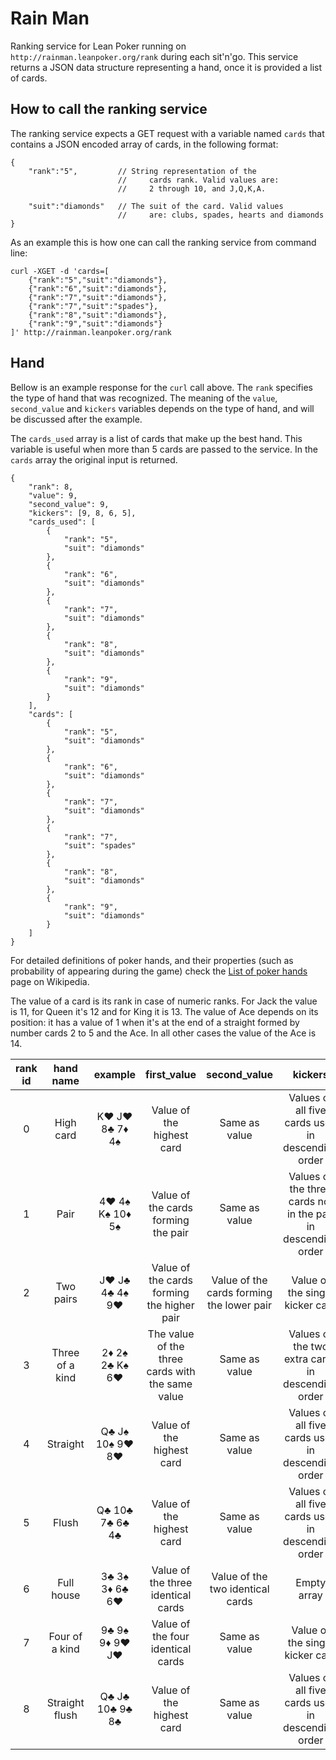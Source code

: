 # Rain Man

Ranking service for Lean Poker running on `http://rainman.leanpoker.org/rank` during each sit'n'go. This service returns a JSON data structure representing a hand, once it is provided a list of cards.

## How to call the ranking service

The ranking service expects a GET request with a variable named `cards` that contains a JSON encoded array of cards, in the following format: 

```
{
    "rank":"5",         // String representation of the 
                        //     cards rank. Valid values are: 
                        //     2 through 10, and J,Q,K,A. 

    "suit":"diamonds"   // The suit of the card. Valid values
                        //     are: clubs, spades, hearts and diamonds
}
```

As an example this is how one can call the ranking service from command line:

```
curl -XGET -d 'cards=[
    {"rank":"5","suit":"diamonds"},
    {"rank":"6","suit":"diamonds"},
    {"rank":"7","suit":"diamonds"},
    {"rank":"7","suit":"spades"},
    {"rank":"8","suit":"diamonds"},
    {"rank":"9","suit":"diamonds"}
]' http://rainman.leanpoker.org/rank
```
## Hand 

Bellow is an example response for the `curl` call above. The `rank` specifies the type of hand
that was recognized. The meaning of the `value`, `second_value` and `kickers` variables depends
on the type of hand, and will be discussed after the example. 

The `cards_used` array is a list of cards that make up the best hand. This variable is useful 
when more than 5 cards are passed to the service. In the `cards` array the original input is returned. 

```
{
    "rank": 8,
    "value": 9,
    "second_value": 9,
    "kickers": [9, 8, 6, 5],
    "cards_used": [
        {
            "rank": "5",
            "suit": "diamonds"
        },
        {
            "rank": "6",
            "suit": "diamonds"
        },
        {
            "rank": "7",
            "suit": "diamonds"
        },
        {
            "rank": "8",
            "suit": "diamonds"
        },
        {
            "rank": "9",
            "suit": "diamonds"
        }
    ],
    "cards": [
        {
            "rank": "5",
            "suit": "diamonds"
        },
        {
            "rank": "6",
            "suit": "diamonds"
        },
        {
            "rank": "7",
            "suit": "diamonds"
        },
        {
            "rank": "7",
            "suit": "spades"
        },
        {
            "rank": "8",
            "suit": "diamonds"
        },
        {
            "rank": "9",
            "suit": "diamonds"
        }
    ]
}
```

For detailed definitions of poker hands, and their properties (such as probability of appearing during the game)
check the [List of poker hands](http://en.wikipedia.org/wiki/List_of_poker_hands) page on Wikipedia. 

The value of a card is its rank in case of numeric ranks. For Jack the value is 11, for Queen it's 12 and for 
King it is 13. The value of Ace depends on its position: it has a value of 1 when it's at the end of a straight 
formed by number cards 2 to 5 and the Ace. In all other cases the value of the Ace is 14. 
 
| rank id |    hand name    |     example     |                    first_value                   |                second_value               |                            kickers                            |
|:-------:|:---------------:|:---------------:|:------------------------------------------------:|:-----------------------------------------:|:-------------------------------------------------------------:|
|    0    |    High card    |  K♥ J♥ 8♣ 7♦ 4♠ |             Value of the highest card            |               Same as value               |       Values of all five cards used in descending order       |
|    1    |       Pair      | 4♥ 4♠ K♠ 10♦ 5♠ |        Value of the cards forming the pair       |               Same as value               | Values of the three cards not in the pair in descending order |
|    2    |    Two pairs    |  J♥ J♣ 4♣ 4♠ 9♥ |    Value of the cards forming the higher pair    | Value of the cards forming the lower pair |                Value of the single kicker card                |
|    3    | Three of a kind |  2♦ 2♠ 2♣ K♠ 6♥ | The value of the three cards with the same value |               Same as value               |       Values of the two extra cards in descending order       |
|    4    |     Straight    | Q♣ J♠ 10♠ 9♥ 8♥ |             Value of the highest card            |               Same as value               |       Values of all five cards used in descending order       |
|    5    |      Flush      | Q♣ 10♣ 7♣ 6♣ 4♣ |             Value of the highest card            |               Same as value               |       Values of all five cards used in descending order       |
|    6    |    Full house   |  3♣ 3♠ 3♦ 6♣ 6♥ |        Value of the three identical cards        |      Value of the two identical cards     |                          Empty array                          |
|    7    |  Four of a kind |  9♣ 9♠ 9♦ 9♥ J♥ |         Value of the four identical cards        |               Same as value               |                Value of the single kicker card                |
|    8    |  Straight flush | Q♣ J♣ 10♣ 9♣ 8♣ |             Value of the highest card            |               Same as value               |       Values of all five cards used in descending order       |
